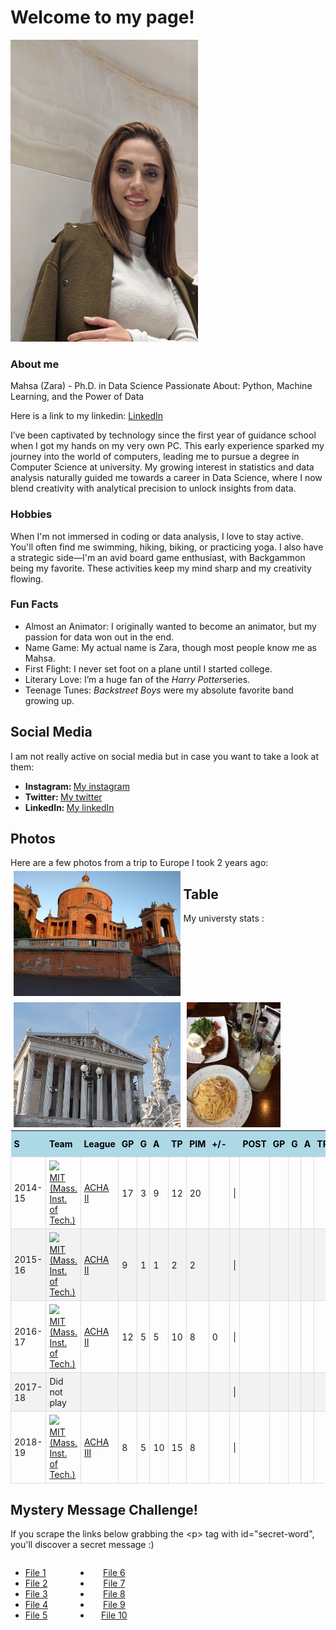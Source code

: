 <head>
  <title>Mahsa's Page</title>
  <style>
  table {
    border-collapse: collapse;
  }
  th {
    padding:5px;
  }
  td {
    border: 1px solid #ddd;
    padding: 5px;
  }
  tr:nth-child(even) {
    background-color: #f2f2f2;
  }
  th {
    padding-top: 12px;
    padding-bottom: 12px;
    text-align: left;
    background-color: #add8e6;
    color: black;
  }
  .block {
  width: 100px;
  /*float: left;*/
    display: inline-block;
    zoom: 1;
  }
  .column {
  float: left;
  height: 200px;
  /*width: 33.33%;*/
  padding: 5px;
  }

  .row::after {
    content: "";
    clear: both;
    display: table;
  }
</style>
</head>
<body>
  <h1>Welcome to my page!</h1>
  <img src="./images/selfie.JPG" width="300px">
  <h3>About me</h3>
  <p>Mahsa (Zara) - Ph.D. in Data Science
Passionate About: Python, Machine Learning, and the Power of Data</p>
  <p>Here is a link to my linkedin: <a href="https://www.linkedin.com/in/zahrakaramimehr/">LinkedIn</a></p>
  <p>I’ve been captivated by technology since the first year of guidance school when I got my hands on my very own PC. This early experience sparked my journey into the world of computers, leading me to pursue a degree in Computer Science at university. My growing interest in statistics and data analysis naturally guided me towards a career in Data Science, where I now blend creativity with analytical precision to unlock insights from data.</p>
  <h3>Hobbies</h3>
  <p>When I'm not immersed in coding or data analysis, I love to stay active. You'll often find me swimming, hiking, biking, or practicing yoga. I also have a strategic side—I'm an avid board game enthusiast, with Backgammon being my favorite. These activities keep my mind sharp and my creativity flowing. </p>
  <h3>Fun Facts</h3>
  <ul class="fun-facts">
    <li> Almost an Animator: I originally wanted to become an animator, but my passion for data won out in the end.</li>
    <li>Name Game: My actual name is Zara, though most people know me as Mahsa.</li>
    <li>First Flight: I never set foot on a plane until I started college.</li>
    <li>Literary Love: I’m a huge fan of the <i>Harry Potter</i>series.</li>
    <li>Teenage Tunes: <i> Backstreet Boys</i> were my absolute favorite band growing up.</li>
  </ul>
  <h2>Social Media</h2>
    I am not really active on social media but in case you want to take a look at them:
  <br/>
  <ul class="socials">
    <li class="social instagram"><b>Instagram: </b><a href="https://www.instagram.com/mah5akmehr">My instagram</a></li>
    <li class="social twitter"><b>Twitter: </b><a href="https://x.com/MKaramimehr">My twitter</a></li>
    <li class="social linkedin"><b>LinkedIn: </b><a href="https://www.linkedin.com/in/zahrakaramimehr/">My linkedIn</a></li>
  </ul>
  <h2>Photos</h2>
  Here are a few photos from a trip to Europe I took 2 years ago:
  <div class="row">
    <div class="column">
      <img src="images/Bologna.jpg" alt="Santuario Madonna di San Luca,Bologna,Italy" style="height:100%">
    </div>
    <div class="column">
      <img src="images/vienna.jpg" alt="The Austrian Parliament,Vienna, Austia" style="height:100%">
    </div>
    <div class="column">
      <img src="images/vapiano.JPG" alt="Vapiano Restaurant" style="height:100%">
    </div>
  </div>
  <div></div>
  <h2> Table </h2>
  My universty  stats :
  <br></br>
  <table class="hockey-stats">
      <thead>
          <tr>
              <th class="season" data-sort="">S</th>
              <th class="team" data-sort="team">Team</th>
              <th class="league" data-sort="league">League</th>
              <th class="regular gp" data-sort="gp">GP</th>
              <th class="regular g" data-sort="g">G</th>
              <th class="regular a" data-sort="a">A</th>
              <th class="regular tp" data-sort="tp">TP</th>
              <th class="regular pim" data-sort="pim">PIM</th>
              <th class="regular pm" data-sort="pm">+/-</th>
              <th class="separator">&nbsp;</th>
              <th class="postseason">POST</th>
              <th class="postseason gp" data-sort="playoffs-gp">GP</th>
              <th class="postseason g" data-sort="playoffs-g">G</th>
              <th class="postseason a" data-sort="playoffs-a">A</th>
              <th class="postseason tp" data-sort="playoffs-tp">TP</th>
              <th class="postseason pim" data-sort="playoffs-pim">PIM</th>
              <th class="postseason pm" data-sort="playoffs-pm">+/-</th>
          </tr>
      </thead>
      <tbody>
          <tr class="team-continent-NA ">
              <td class="season sorted">
                  2014-15
              </td>
              <td class="team">
                  <i><img src="images/flag.png"></i>
                  <span class="txt-blue">
                      <a href="https://www.eliteprospects.com/team/10263/mit-mass.-inst.-of-tech./2014-2015?tab=stats"> MIT (Mass. Inst. of Tech.) </a>
                  </span>
              </td>
              <td class="league"> <a href="https://www.eliteprospects.com/league/acha-ii/stats/2014-2015"> ACHA II </a> </td>
              <td class="regular gp">17</td>
              <td class="regular g">3</td>
              <td class="regular a">9</td>
              <td class="regular tp">12</td>
              <td class="regular pim">20</td>
              <td class="regular pm"></td>
              <td class="separator"> | </td>
              <td class="postseason">
                  <a href="https://www.eliteprospects.com/league/acha-ii/stats/2014-2015"> </a>
              </td>
              <td class="postseason gp">
              </td>
              <td class="postseason g">
              </td>
              <td class="postseason a">
              </td>
              <td class="postseason tp">
              </td>
              <td class="postseason pim">
              </td>
              <td class="postseason pm">
              </td>
          </tr>
          <tr class="team-continent-NA ">
              <td class="season sorted">
                  2015-16
              </td>
              <td class="team">
                  <i><img src="images/flag.png"></i>
                  <span class="txt-blue">
                      <a href="https://www.eliteprospects.com/team/10263/mit-mass.-inst.-of-tech./2015-2016?tab=stats"> MIT (Mass. Inst. of Tech.) </a>
                  </span>
              </td>
              <td class="league"> <a href="https://www.eliteprospects.com/league/acha-ii/stats/2015-2016"> ACHA II </a> </td>
              <td class="regular gp">9</td>
              <td class="regular g">1</td>
              <td class="regular a">1</td>
              <td class="regular tp">2</td>
              <td class="regular pim">2</td>
              <td class="regular pm"></td>
              <td class="separator"> | </td>
              <td class="postseason">
                  <a href="https://www.eliteprospects.com/league/acha-ii/stats/2015-2016"> </a>
              </td>
              <td class="postseason gp">
              </td>
              <td class="postseason g">
              </td>
              <td class="postseason a">
              </td>
              <td class="postseason tp">
              </td>
              <td class="postseason pim">
              </td>
              <td class="postseason pm">
              </td>
          </tr>
          <tr class="team-continent-NA ">
              <td class="season sorted">
                  2016-17
              </td>
              <td class="team">
                  <i><img src="images/flag.png"></i>
                  <span class="txt-blue">
                      <a href="https://www.eliteprospects.com/team/10263/mit-mass.-inst.-of-tech./2016-2017?tab=stats"> MIT (Mass. Inst. of Tech.) </a>
                  </span>
              </td>
              <td class="league"> <a href="https://www.eliteprospects.com/league/acha-ii/stats/2016-2017"> ACHA II </a> </td>
              <td class="regular gp">12</td>
              <td class="regular g">5</td>
              <td class="regular a">5</td>
              <td class="regular tp">10</td>
              <td class="regular pim">8</td>
              <td class="regular pm">0</td>
              <td class="separator"> | </td>
              <td class="postseason">
              </td>
              <td class="postseason gp">
              </td>
              <td class="postseason g">
              </td>
              <td class="postseason a">
              </td>
              <td class="postseason tp">
              </td>
              <td class="postseason pim">
              </td>
              <td class="postseason pm">
              </td>
          </tr>
          <tr class="team-continent-EU ">
              <td class="season sorted">
                  2017-18
              </td>
              <td class="team">
                  Did not play
              </td>
              <td class="league"> <a href="https://www.eliteprospects.com/stats"> </a> </td>
              <td class="regular gp"></td>
              <td class="regular g"></td>
              <td class="regular a"></td>
              <td class="regular tp"></td>
              <td class="regular pim"></td>
              <td class="regular pm"></td>
              <td class="separator"> | </td>
              <td class="postseason">
                  <a href="https://www.eliteprospects.com/stats"> </a>
              </td>
              <td class="postseason gp">
              </td>
              <td class="postseason g">
              </td>
              <td class="postseason a">
              </td>
              <td class="postseason tp">
              </td>
              <td class="postseason pim">
              </td>
              <td class="postseason pm">
              </td>
          </tr>
          <tr class="team-continent-NA ">
              <td class="season sorted">
                  2018-19
              </td>
              <td class="team">
                  <i><img src="images/flag.png"></i>
                  <span class="txt-blue">
                      <a href="https://www.eliteprospects.com/team/10263/mit-mass.-inst.-of-tech./2018-2019?tab=stats"> MIT (Mass. Inst. of Tech.) </a>
                  </span>
              </td>
              <td class="league"> <a href="https://www.eliteprospects.com/league/acha-iii/stats/2018-2019"> ACHA III </a> </td>
              <td class="regular gp">8</td>
              <td class="regular g">5</td>
              <td class="regular a">10</td>
              <td class="regular tp">15</td>
              <td class="regular pim">8</td>
              <td class="regular pm"></td>
              <td class="separator"> | </td>
              <td class="postseason">
                  <a href="https://www.eliteprospects.com/league/acha-iii/stats/2018-2019"> </a>
              </td>
              <td class="postseason gp">
              </td>
              <td class="postseason g">
              </td>
              <td class="postseason a">
              </td>
              <td class="postseason tp">
              </td>
              <td class="postseason pim">
              </td>
              <td class="postseason pm">
              </td>
          </tr>
      </tbody>
  </table>
  <h2>Mystery Message Challenge!</h2>
  <p>If you scrape the links below grabbing the &lt;p&gt; tag with id="secret-word", you'll discover a secret message :)</p>
  <div width="50%">
  <div class="block" align="left">
    <ul>
      <li><a href="challenge/file_1.html">File 1</a></li>
      <li><a href="challenge/file_2.html">File 2</a></li>
      <li><a href="challenge/file_3.html">File 3</a></li>
      <li><a href="challenge/file_4.html">File 4</a></li>
      <li><a href="challenge/file_5.html">File 5</a></li>
    </ul>
  </div>
  <div class="block" align="center">
    <ul>
      <li><a href="challenge/file_6.html">File 6</a></li>
      <li><a href="challenge/file_7.html">File 7</a></li>
      <li><a href="challenge/file_8.html">File 8</a></li>
      <li><a href="challenge/file_9.html">File 9</a></li>
      <li><a href="challenge/file_10.html">File 10</a></li>
    </ul>
  </div>
  </div>

  
  </body>
